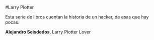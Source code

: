 #Larry Plotter

Esta serie de libros cuentan la historia de un hacker, de esas que hay pocas.

**Alejandro Seisdedos**, Larry Plotter Lover